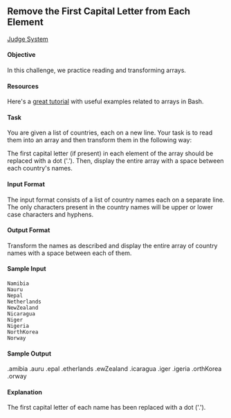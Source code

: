 ## Remove the First Capital Letter from Each Element

[Judge System](https://www.hackerrank.com/challenges/bash-tutorials-remove-the-first-capital-letter-from-each-array-element/problem)

#### Objective
In this challenge, we practice reading and transforming arrays.

#### Resources
Here's a [great tutorial](https://www.thegeekstuff.com/2010/06/bash-array-tutorial/) with useful examples related to arrays in Bash.

#### Task
You are given a list of countries, each on a new line. Your task is to read them into an array and then transform them in the following way:

The first capital letter (if present) in each element of the array should be replaced with a dot ('.'). Then, display the entire array with a space between each country's names.

#### Input Format

The input format consists of a list of country names each on a separate line. The only characters present in the country names will be upper or lower case characters and hyphens.

#### Output Format

Transform the names as described and display the entire array of country names with a space between each of them.

#### Sample Input
````
Namibia
Nauru
Nepal
Netherlands
NewZealand
Nicaragua
Niger
Nigeria
NorthKorea
Norway
````
#### Sample Output

.amibia .auru .epal .etherlands .ewZealand .icaragua .iger .igeria .orthKorea .orway

#### Explanation

The first capital letter of each name has been replaced with a dot ('.').
